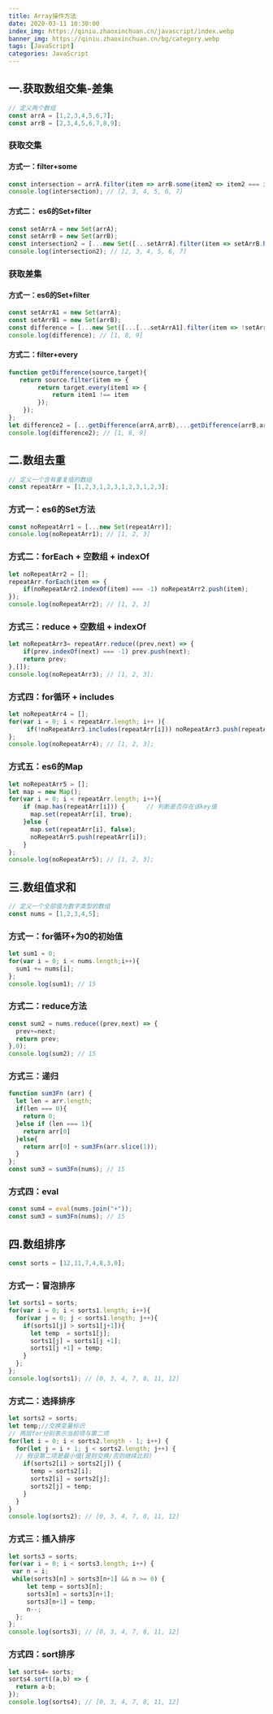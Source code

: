 ```yaml
---
title: Array操作方法
date: 2020-03-11 10:30:00
index_img: https://qiniu.zhaoxinchuan.cn/javascript/index.webp 
banner_img: https://qiniu.zhaoxinchuan.cn/bg/category.webp
tags: [JavaScript]
categories: JavaScript
---
```

## 一.获取数组交集-差集
``` js
// 定义两个数组
const arrA = [1,2,3,4,5,6,7];
const arrB = [2,3,4,5,6,7,8,9];
```
### 获取交集
#### 方式一：filter+some
```js
const intersection = arrA.filter(item => arrB.some(item2 => item2 === item)));
console.log(intersection); // [2, 3, 4, 5, 6, 7]
```
#### 方式二： es6的Set+filter
```js 
const setArrA = new Set(arrA);
const setArrB = new Set(arrB);
const intersection2 = [...new Set([...setArrA].filter(item => setArrB.has(item)))];
console.log(intersection2); // [2, 3, 4, 5, 6, 7]
```

### 获取差集
#### 方式一：es6的Set+filter
```js
const setArrA1 = new Set(arrA);
const setArrB1 = new Set(arrB);
const difference = [...new Set([...[...setArrA1].filter(item => !setArrB1.has(item)),...[...setArrB1].filter(item => !setArrA1.has(item))])];
console.log(difference); // [1, 8, 9]
```

#### 方式二：filter+every
```js
function getDifference(source,target){
   return source.filter(item => {
        return target.every(item1 => {
            return item1 !== item
        });
    });
};
let difference2 = [...getDifference(arrA,arrB),...getDifference(arrB,arrA)];
console.log(difference2); // [1, 8, 9]
```

## 二.数组去重
```js
// 定义一个含有重复值的数组
const repeatArr = [1,2,3,1,2,3,1,2,3,1,2,3];
```
### 方式一：es6的Set方法
```js
const noRepeatArr1 = [...new Set(repeatArr)];
console.log(noRepeatArr1); // [1, 2, 3]
```

### 方式二：forEach + 空数组 + indexOf
```js
let noRepeatArr2 = [];
repeatArr.forEach(item => {
    if(noRepeatArr2.indexOf(item) === -1) noRepeatArr2.push(item);
});
console.log(noRepeatArr2); // [1, 2, 3]
```

### 方式三：reduce + 空数组 + indexOf
```js
let noRepeatArr3= repeatArr.reduce((prev,next) => {
    if(prev.indexOf(next) === -1) prev.push(next);
    return prev;
},[]);
console.log(noRepeatArr3); // [1, 2, 3];
```

### 方式四：for循环 + includes
```js
let noRepeatArr4 = [];
for(var i = 0; i < repeatArr.length; i++ ){
     if(!noRepeatArr3.includes(repeatArr[i])) noRepeatArr3.push(repeatArr[i]);
};
console.log(noRepeatArr4); // [1, 2, 3];
```

### 方式五：es6的Map
```js 
let noRepeatArr5 = [];
let map = new Map();
for(var i = 0; i < repeatArr.length; i++){
    if (map.has(repeatArr[i])) {      // 判断是否存在该key值
      map.set(repeatArr[i], true);
    }else {
      map.set(repeatArr[i], false);
      noRepeatArr5.push(repeatArr[i]);
    }
};
console.log(noRepeatArr5); // [1, 2, 3];
```

## 三.数组值求和
```js
// 定义一个全部值为数字类型的数组
const nums = [1,2,3,4,5];
```

### 方式一：for循环+为0的初始值
```js
let sum1 = 0;
for(var i = 0; i < nums.length;i++){
  sum1 += nums[i];
};
console.log(sum1); // 15
```

### 方式二：reduce方法
```js
const sum2 = nums.reduce((prev,next) => {
  prev+=next;
  return prev;
},0);
console.log(sum2); // 15
```

### 方式三：递归
```js
function sum3Fn (arr) {
  let len = arr.length;
  if(len === 0){
    return 0;
  }else if (len === 1){
    return arr[0]
  }else{
    return arr[0] + sum3Fn(arr.slice(1));
  }
};
const sum3 = sum3Fn(nums); // 15
```

### 方式四：eval
```js
const sum4 = eval(nums.join("+"));
const sum3 = sum3Fn(nums); // 15
```

## 四.数组排序
```js
const sorts = [12,11,7,4,8,3,0];
```
### 方式一：冒泡排序
```js
let sorts1 = sorts;
for(var i = 0; i < sorts1.length; i++){
  for(var j = 0; j < sorts1.length; j++){
    if(sorts1[j] > sorts1[j+1]){
      let temp  = sorts1[j];
      sorts1[j] = sorts1[j +1];
      sorts1[j +1] = temp;
    }
  };
};
console.log(sorts1); // [0, 3, 4, 7, 8, 11, 12]
```

### 方式二：选择排序
```js
let sorts2 = sorts;
let temp;//交换变量标识
// 两层for分别表示当前项与第二项
for(let i = 0; i < sorts2.length - 1; i++) {
  for(let j = i + 1; j < sorts2.length; j++) {
  // 假设第二项是最小值(是则交换/否则继续比较)
    if(sorts2[i] > sorts2[j]) {
      temp = sorts2[i];
      sorts2[i] = sorts2[j];
      sorts2[j] = temp;
    }
  }
}
console.log(sorts2); // [0, 3, 4, 7, 8, 11, 12]
```

### 方式三：插入排序
```js
let sorts3 = sorts;
for(var i = 0; i < sorts3.length; i++) {
 var n = i;
 while(sorts3[n] > sorts3[n+1] && n >= 0) {
     let temp = sorts3[n];
     sorts3[n] = sorts3[n+1];
     sorts3[n+1] = temp;
     n--;
  };
};
console.log(sorts3); // [0, 3, 4, 7, 8, 11, 12]
```

### 方式四：sort排序 
```js
let sorts4= sorts;
sorts4.sort((a,b) => {
  return a-b;
});
console.log(sorts4); // [0, 3, 4, 7, 8, 11, 12]
```